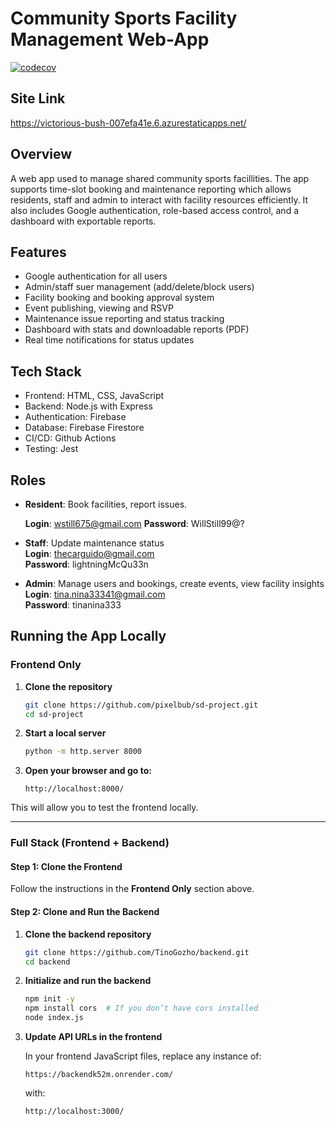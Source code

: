 # Community Sports Facility Management Web-App

[![codecov](https://codecov.io/github/pixelbub/sd-project/graph/badge.svg?token=7PNF4KTZZB)](https://codecov.io/github/pixelbub/sd-project)

## Site Link
https://victorious-bush-007efa41e.6.azurestaticapps.net/

## Overview
A web app used to manage shared community sports facillities. The app supports time-slot booking and maintenance reporting which allows residents, staff and admin to interact with facility resources efficiently. It also includes Google authentication, role-based access control, and a dashboard with exportable reports.

## Features
- Google authentication for all users
- Admin/staff suer management (add/delete/block users)
- Facility booking and booking approval system
- Event publishing, viewing and RSVP
- Maintenance issue reporting and status tracking
- Dashboard with stats and downloadable reports (PDF)
- Real time notifications for status updates

## Tech Stack 
- Frontend: HTML, CSS, JavaScript
- Backend: Node.js with Express
- Authentication: Firebase
- Database: Firebase Firestore
- CI/CD: Github Actions
- Testing: Jest

## Roles
- **Resident**: Book facilities, report issues.
  
  **Login**: wstill675@gmail.com
  **Password**: WillStill99@?

- **Staff**: Update maintenance status  
  **Login**: thecarguido@gmail.com  
  **Password**: lightningMcQu33n

- **Admin**: Manage users and bookings, create events, view facility insights  
  **Login**: tina.nina33341@gmail.com  
  **Password**: tinanina333


## Running the App Locally

### Frontend Only

1. **Clone the repository**

   ```bash
   git clone https://github.com/pixelbub/sd-project.git
   cd sd-project
   ```

2. **Start a local server**

   ```bash
   python -m http.server 8000
   ```

3. **Open your browser and go to:**

   ```
   http://localhost:8000/
   ```

This will allow you to test the frontend locally.

---

### Full Stack (Frontend + Backend)

#### Step 1: Clone the Frontend  
Follow the instructions in the **Frontend Only** section above.

#### Step 2: Clone and Run the Backend

1. **Clone the backend repository**
   ```bash
   git clone https://github.com/TinoGozho/backend.git
   cd backend
   ```
2. **Initialize and run the backend**
   ```bash
   npm init -y
   npm install cors  # If you don’t have cors installed
   node index.js
   ```
3. **Update API URLs in the frontend**

   In your frontend JavaScript files, replace any instance of:
   ```
   https://backendk52m.onrender.com/
   ```
   with:
   ```
   http://localhost:3000/
   ```


